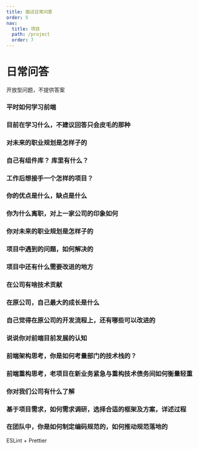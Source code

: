 ```yaml
---
title: 面试日常问答
order: 5
nav:
  title: 项目
  path: /project
  order: 7
---
```


# 日常问答

开放型问题，不提供答案

### 平时如何学习前端

### 目前在学习什么，不建议回答只会皮毛的那种

### 对未来的职业规划是怎样子的

### 自己有组件库？ 库里有什么？

### 工作后想接手一个怎样的项目？

### 你的优点是什么，缺点是什么

### 你为什么离职，对上一家公司的印象如何

### 你对未来的职业规划是怎样子的

### 项目中遇到的问题，如何解决的

### 项目中还有什么需要改进的地方

### 在公司有啥技术贡献

### 在原公司，自己最大的成长是什么

### 自己觉得在原公司的开发流程上，还有哪些可以改进的

### 说说你对前端目前发展的认知

### 前端架构思考，你是如何考量部门的技术栈的？

### 前端重构思考，老项目在新业务紧急与重构技术债务间如何衡量轻重

### 你对我们公司有什么了解

### 基于项目需求，如何需求调研，选择合适的框架及方案，详述过程

### 在团队中，你是如何制定编码规范的，如何推动规范落地的

ESLint + Prettier
